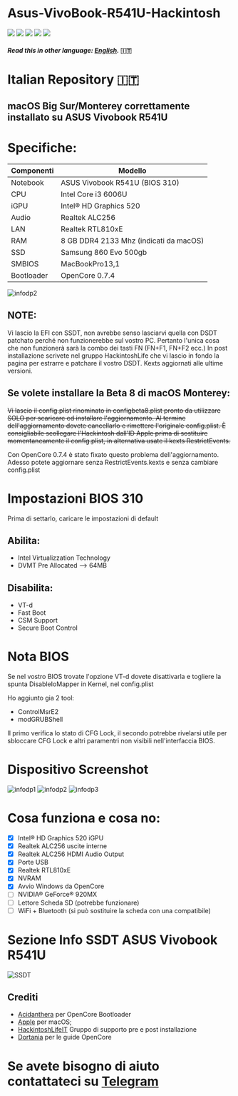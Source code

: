 # Asus-VivoBook-R541U-Hackintosh
[![](https://img.shields.io/badge/Gitter%20HL%20Community-Chat-informational?style=flat&logo=gitter&logoColor=white&color=ed1965)](https://gitter.im/Hackintosh-Life-IT/community)
[![](https://img.shields.io/badge/Repository-SASATech-informational?style=flat&logo=apple&logoColor=white&color=9debeb)](https://github.com/SASA-Tech?tab=repositories)
[![](https://img.shields.io/badge/Telegram-HackintoshLifeIT-informational?style=flat&logo=telegram&logoColor=white&color=5fb659)](https://t.me/HackintoshLife_it)
[![](https://img.shields.io/badge/Facebook-HackintoshLifeIT-informational?style=flat&logo=facebook&logoColor=white&color=3a4dc9)](https://www.facebook.com/hackintoshlife/)
[![](https://img.shields.io/badge/Instagram-HackintoshLifeIT-informational?style=flat&logo=instagram&logoColor=white&color=8a178a)](https://www.instagram.com/hackintoshlife.it_official/)
#### *Read this in other language: [English](README.EN.md).* :it:

# Italian Repository 🇮🇹
## macOS Big Sur/Monterey correttamente installato su ASUS Vivobook R541U

# Specifiche:

| Componenti       | Modello                               |
| ---------------- | --------------------------------------|
| Notebook         | ASUS Vivobook R541U (BIOS 310)        |
| CPU              | Intel Core i3 6006U                   | 
| iGPU             | Intel® HD Graphics 520                |
| Audio            | Realtek ALC256                        |
| LAN              | Realtek RTL810xE                      |
| RAM              | 8 GB DDR4 2133 Mhz (indicati da macOS)|
| SSD              | Samsung 860 Evo 500gb                 |
| SMBIOS           | MacBookPro13,1                        |
| Bootloader       | OpenCore 0.7.4                        |

![infodp2](./Screenshot/PC.jpeg)

## NOTE:
Vi lascio la EFI con SSDT, non avrebbe senso lasciarvi quella con DSDT patchato perché non funzionerebbe sul vostro PC.
Pertanto l'unica cosa che non funzionerà sarà la combo dei tasti FN (FN+F1, FN+F2 ecc.)
In post installazione scrivete nel gruppo HackintoshLife che vi lascio in fondo la pagina per estrarre e patchare il vostro DSDT.
Kexts aggiornati alle ultime versioni.

## Se volete installare la Beta 8 di macOS Monterey:
~~Vi lascio il config.plist rinominato in configbeta8.plist pronto da utilizzare SOLO per scaricare ed installare l'aggiornamento.
Al termine dell'aggiornamento dovete cancellarlo e rimettere l'originale config.plist.
È consigliabile scollegare l'Hackintosh dall'ID Apple prima di sostituire momentaneamente il config.plist, in alternativa usate il kexts RestrictEvents.~~

Con OpenCore 0.7.4 è stato fixato questo problema dell'aggiornamento.
Adesso potete aggiornare senza RestrictEvents.kexts e senza cambiare config.plist

# Impostazioni BIOS 310

Prima di settarlo, caricare le impostazioni di default

## Abilita:
- Intel Virtualizzation Technology
- DVMT Pre Allocated --> 64MB

## Disabilita:
- VT-d
- Fast Boot
- CSM Support
- Secure Boot Control

# Nota BIOS
Se nel vostro BIOS trovate l'opzione VT-d dovete disattivarla e togliere la spunta DisableIoMapper in Kernel, nel config.plist

Ho aggiunto gia 2 tool:
- ControlMsrE2
- modGRUBShell

Il primo verifica lo stato di CFG Lock, il secondo potrebbe rivelarsi utile per sbloccare CFG Lock e altri paramentri non visibili nell'interfaccia BIOS.

# Dispositivo Screenshot
![infodp1](./Screenshot/SysInfo.png)
![infodp2](./Screenshot/SysInfo2.png)
![infodp3](./Screenshot/SysInfo3.png)

# Cosa funziona e cosa no:
- [x] Intel® HD Graphics 520 iGPU
- [x] Realtek ALC256 uscite interne
- [x] Realtek ALC256 HDMI Audio Output
- [x] Porte USB
- [x] Realtek RTL810xE
- [x] NVRAM
- [x] Avvio Windows da OpenCore
- [ ] NVIDIA® GeForce® 920MX
- [ ] Lettore Scheda SD (potrebbe funzionare)
- [ ] WiFi + Bluetooth (si può sostituire la scheda con una compatibile)

# Sezione Info SSDT ASUS Vivobook R541U

![SSDT](./Screenshot/SSDT.png)

## Crediti

- [Acidanthera](https://github.com/acidanthera) per OpenCore Bootloader
- [Apple](https://apple.com) per macOS;
- [HackintoshLifeIT](https://github.com/Hackintoshlifeit) Gruppo di supporto pre e post installazione
- [Dortania](https://github.com/dortania) per le guide OpenCore

# Se avete bisogno di aiuto contattateci su [Telegram](https://t.me/HackintoshLife_it)
